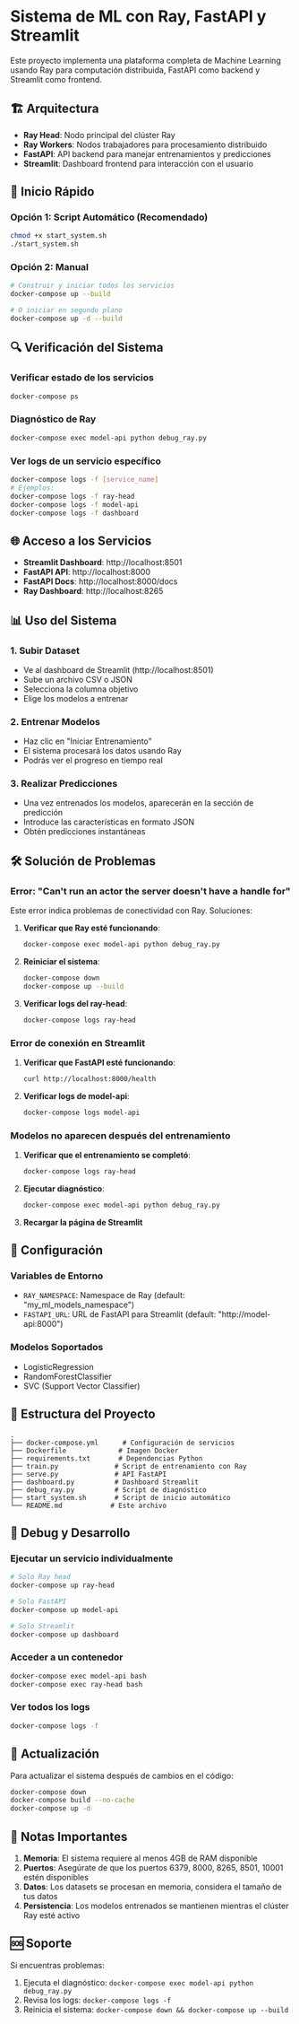 # Sistema de ML con Ray, FastAPI y Streamlit

Este proyecto implementa una plataforma completa de Machine Learning usando Ray para computación distribuida, FastAPI como backend y Streamlit como frontend.

## 🏗️ Arquitectura

- **Ray Head**: Nodo principal del clúster Ray
- **Ray Workers**: Nodos trabajadores para procesamiento distribuido
- **FastAPI**: API backend para manejar entrenamientos y predicciones
- **Streamlit**: Dashboard frontend para interacción con el usuario

## 🚀 Inicio Rápido

### Opción 1: Script Automático (Recomendado)
```bash
chmod +x start_system.sh
./start_system.sh
```

### Opción 2: Manual
```bash
# Construir y iniciar todos los servicios
docker-compose up --build

# O iniciar en segundo plano
docker-compose up -d --build
```

## 🔍 Verificación del Sistema

### Verificar estado de los servicios
```bash
docker-compose ps
```

### Diagnóstico de Ray
```bash
docker-compose exec model-api python debug_ray.py
```

### Ver logs de un servicio específico
```bash
docker-compose logs -f [service_name]
# Ejemplos:
docker-compose logs -f ray-head
docker-compose logs -f model-api
docker-compose logs -f dashboard
```

## 🌐 Acceso a los Servicios

- **Streamlit Dashboard**: http://localhost:8501
- **FastAPI API**: http://localhost:8000
- **FastAPI Docs**: http://localhost:8000/docs
- **Ray Dashboard**: http://localhost:8265

## 📊 Uso del Sistema

### 1. Subir Dataset
- Ve al dashboard de Streamlit (http://localhost:8501)
- Sube un archivo CSV o JSON
- Selecciona la columna objetivo
- Elige los modelos a entrenar

### 2. Entrenar Modelos
- Haz clic en "Iniciar Entrenamiento"
- El sistema procesará los datos usando Ray
- Podrás ver el progreso en tiempo real

### 3. Realizar Predicciones
- Una vez entrenados los modelos, aparecerán en la sección de predicción
- Introduce las características en formato JSON
- Obtén predicciones instantáneas

## 🛠️ Solución de Problemas

### Error: "Can't run an actor the server doesn't have a handle for"

Este error indica problemas de conectividad con Ray. Soluciones:

1. **Verificar que Ray esté funcionando**:
   ```bash
   docker-compose exec model-api python debug_ray.py
   ```

2. **Reiniciar el sistema**:
   ```bash
   docker-compose down
   docker-compose up --build
   ```

3. **Verificar logs del ray-head**:
   ```bash
   docker-compose logs ray-head
   ```

### Error de conexión en Streamlit

1. **Verificar que FastAPI esté funcionando**:
   ```bash
   curl http://localhost:8000/health
   ```

2. **Verificar logs de model-api**:
   ```bash
   docker-compose logs model-api
   ```

### Modelos no aparecen después del entrenamiento

1. **Verificar que el entrenamiento se completó**:
   ```bash
   docker-compose logs ray-head
   ```

2. **Ejecutar diagnóstico**:
   ```bash
   docker-compose exec model-api python debug_ray.py
   ```

3. **Recargar la página de Streamlit**

## 🔧 Configuración

### Variables de Entorno

- `RAY_NAMESPACE`: Namespace de Ray (default: "my_ml_models_namespace")
- `FASTAPI_URL`: URL de FastAPI para Streamlit (default: "http://model-api:8000")

### Modelos Soportados

- LogisticRegression
- RandomForestClassifier
- SVC (Support Vector Classifier)

## 📁 Estructura del Proyecto

```
.
├── docker-compose.yml      # Configuración de servicios
├── Dockerfile             # Imagen Docker
├── requirements.txt       # Dependencias Python
├── train.py              # Script de entrenamiento con Ray
├── serve.py              # API FastAPI
├── dashboard.py          # Dashboard Streamlit
├── debug_ray.py          # Script de diagnóstico
├── start_system.sh       # Script de inicio automático
└── README.md            # Este archivo
```

## 🐛 Debug y Desarrollo

### Ejecutar un servicio individualmente
```bash
# Solo Ray head
docker-compose up ray-head

# Solo FastAPI
docker-compose up model-api

# Solo Streamlit
docker-compose up dashboard
```

### Acceder a un contenedor
```bash
docker-compose exec model-api bash
docker-compose exec ray-head bash
```

### Ver todos los logs
```bash
docker-compose logs -f
```

## 🔄 Actualización

Para actualizar el sistema después de cambios en el código:

```bash
docker-compose down
docker-compose build --no-cache
docker-compose up -d
```

## 📝 Notas Importantes

1. **Memoria**: El sistema requiere al menos 4GB de RAM disponible
2. **Puertos**: Asegúrate de que los puertos 6379, 8000, 8265, 8501, 10001 estén disponibles
3. **Datos**: Los datasets se procesan en memoria, considera el tamaño de tus datos
4. **Persistencia**: Los modelos entrenados se mantienen mientras el clúster Ray esté activo

## 🆘 Soporte

Si encuentras problemas:

1. Ejecuta el diagnóstico: `docker-compose exec model-api python debug_ray.py`
2. Revisa los logs: `docker-compose logs -f`
3. Reinicia el sistema: `docker-compose down && docker-compose up --build`